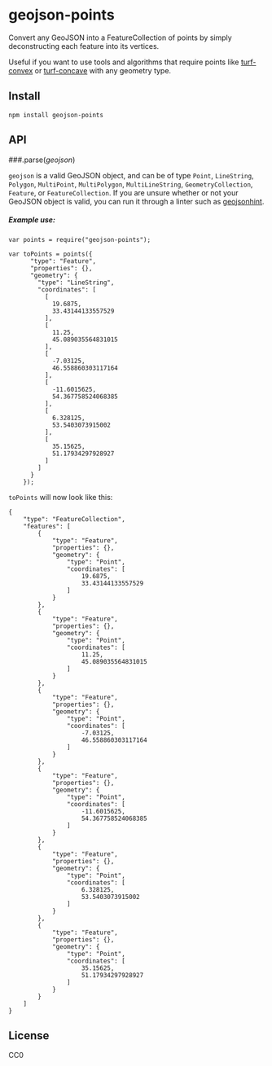 # geojson-points
Convert any GeoJSON into a FeatureCollection of points by simply deconstructing each feature into its vertices.

Useful if you want to use tools and algorithms that require points like [turf-convex](https://github.com/Turfjs/turf-convex) or [turf-concave](https://github.com/Turfjs/turf-concave) with any geometry type.


## Install
````
npm install geojson-points
````


## API


###.parse(*geojson*)

````geojson```` is a valid GeoJSON object, and can be of type ````Point````, ````LineString````, ````Polygon````, ````MultiPoint````, ````MultiPolygon````, ````MultiLineString````, ````GeometryCollection````, ````Feature````, or ````FeatureCollection````. If you are unsure whether or not your GeoJSON object is valid, you can run it through a linter such as [geojsonhint](https://github.com/mapbox/geojsonhint).

 
##### Example use:

````
var points = require("geojson-points");

var toPoints = points({
      "type": "Feature",
      "properties": {},
      "geometry": {
        "type": "LineString",
        "coordinates": [
          [
            19.6875,
            33.43144133557529
          ],
          [
            11.25,
            45.089035564831015
          ],
          [
            -7.03125,
            46.558860303117164
          ],
          [
            -11.6015625,
            54.367758524068385
          ],
          [
            6.328125,
            53.5403073915002
          ],
          [
            35.15625,
            51.17934297928927
          ]
        ]
      }
    });

````

````toPoints```` will now look like this:

````
{
    "type": "FeatureCollection",
    "features": [
        {
            "type": "Feature",
            "properties": {},
            "geometry": {
                "type": "Point",
                "coordinates": [
                    19.6875,
                    33.43144133557529
                ]
            }
        },
        {
            "type": "Feature",
            "properties": {},
            "geometry": {
                "type": "Point",
                "coordinates": [
                    11.25,
                    45.089035564831015
                ]
            }
        },
        {
            "type": "Feature",
            "properties": {},
            "geometry": {
                "type": "Point",
                "coordinates": [
                    -7.03125,
                    46.558860303117164
                ]
            }
        },
        {
            "type": "Feature",
            "properties": {},
            "geometry": {
                "type": "Point",
                "coordinates": [
                    -11.6015625,
                    54.367758524068385
                ]
            }
        },
        {
            "type": "Feature",
            "properties": {},
            "geometry": {
                "type": "Point",
                "coordinates": [
                    6.328125,
                    53.5403073915002
                ]
            }
        },
        {
            "type": "Feature",
            "properties": {},
            "geometry": {
                "type": "Point",
                "coordinates": [
                    35.15625,
                    51.17934297928927
                ]
            }
        }
    ]
}
````


## License
CC0